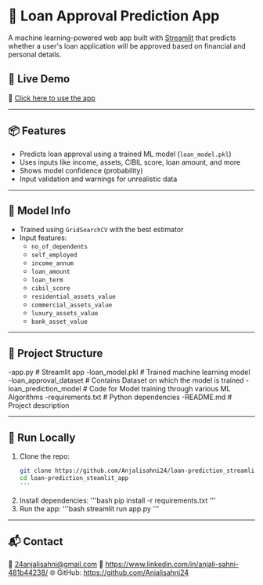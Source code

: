 # 🏦 Loan Approval Prediction App

A machine learning-powered web app built with [Streamlit](https://streamlit.io/) that predicts whether a user's loan application will be approved based on financial and personal details.

## 🚀 Live Demo
🔗 [Click here to use the app](https://loanpredictionappapp-s3cyhmzoqomhcgofyyf6sy.streamlit.app/)  

---

## 📦 Features

- Predicts loan approval using a trained ML model (`loan_model.pkl`)
- Uses inputs like income, assets, CIBIL score, loan amount, and more
- Shows model confidence (probability)
- Input validation and warnings for unrealistic data

---

## 🧠 Model Info

- Trained using `GridSearchCV` with the best estimator
- Input features:
  - `no_of_dependents`
  - `self_employed`
  - `income_annum`
  - `loan_amount`
  - `loan_term`
  - `cibil_score`
  - `residential_assets_value`
  - `commercial_assets_value`
  - `luxury_assets_value`
  - `bank_asset_value`

---

## 📁 Project Structure

-app.py # Streamlit app
-loan_model.pkl # Trained machine learning model
-loan_approval_dataset # Contains Dataset on which the model is trained
-loan_prediction_model # Code for Model training through various ML Algorithms
-requirements.txt # Python dependencies
-README.md # Project description


---

## 🧪 Run Locally

1. Clone the repo:
   ```bash
   git clone https://github.com/Anjalisahni24/loan-prediction_streamlit_app.git
   cd loan-prediction_steamlit_app
   '''
2. Install dependencies:
   '''bash
   pip install -r requirements.txt
'''
3. Run the app:
'''bash
streamlit run app.py
'''
---

## 📬 Contact
📧 24anjalisahni@gmail.com
🔗 https://www.linkedin.com/in/anjali-sahni-481b44238/
🌐 GitHub: https://github.com/Anjalisahni24

